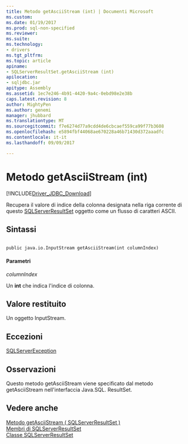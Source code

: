 ```yaml
---
title: Metodo getAsciiStream (int) | Documenti Microsoft
ms.custom: 
ms.date: 01/19/2017
ms.prod: sql-non-specified
ms.reviewer: 
ms.suite: 
ms.technology:
- drivers
ms.tgt_pltfrm: 
ms.topic: article
apiname:
- SQLServerResultSet.getAsciiStream (int)
apilocation:
- sqljdbc.jar
apitype: Assembly
ms.assetid: 1ec7e246-4b91-4420-9a4c-0ebd98e2e38b
caps.latest.revision: 8
author: MightyPen
ms.author: genemi
manager: jhubbard
ms.translationtype: MT
ms.sourcegitcommit: f7e6274d77a9cdd4de6cbcaef559ca99f77b3608
ms.openlocfilehash: e5894fbf44068ae670228a46b71430d372aaadfc
ms.contentlocale: it-it
ms.lasthandoff: 09/09/2017

---
```

# <a name="getasciistream-method-int"></a>Metodo getAsciiStream (int)
[!INCLUDE[Driver_JDBC_Download](../../../includes/driver_jdbc_download.md)]

  Recupera il valore di indice della colonna designata nella riga corrente di questo [SQLServerResultSet](../../../connect/jdbc/reference/sqlserverresultset-class.md) oggetto come un flusso di caratteri ASCII.  
  
## <a name="syntax"></a>Sintassi  
  
```  
  
public java.io.InputStream getAsciiStream(int columnIndex)  
```  
  
#### <a name="parameters"></a>Parametri  
 *columnIndex*  
  
 Un **int** che indica l'indice di colonna.  
  
## <a name="return-value"></a>Valore restituito  
 Un oggetto InputStream.  
  
## <a name="exceptions"></a>Eccezioni  
 [SQLServerException](../../../connect/jdbc/reference/sqlserverexception-class.md)  
  
## <a name="remarks"></a>Osservazioni  
 Questo metodo getAsciiStream viene specificato dal metodo getAsciiStream nell'interfaccia Java.SQL. ResultSet.  
  
## <a name="see-also"></a>Vedere anche  
 [Metodo getAsciiStream &#40; SQLServerResultSet &#41;](../../../connect/jdbc/reference/getasciistream-method-sqlserverresultset.md)   
 [Membri di SQLServerResultSet](../../../connect/jdbc/reference/sqlserverresultset-members.md)   
 [Classe SQLServerResultSet](../../../connect/jdbc/reference/sqlserverresultset-class.md)  
  
  
